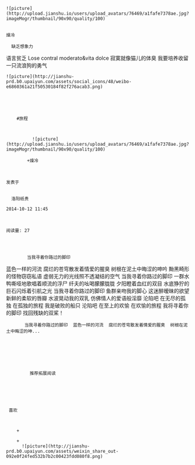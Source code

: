
    
  
    ![picture](http://upload.jianshu.io/users/upload_avatars/76469/a1fafe7378ae.jpg?imageMogr/thumbnail/90x90/quality/100)
    

    燥冷
  
      缺乏想象力
语言贫乏
Lose contral
moderato&vita dolce
寂寞就像猫儿的体臭
我要培养收留一只流浪狗的勇气

  
  
    ![picture](http://jianshu-prd.b0.upaiyun.com/assets/social_icons/48/weibo-e6860361a21f50530184f82f276acab3.png)
  


    
      
        #旅程
        
          
            
              ![picture](http://upload.jianshu.io/users/upload_avatars/76469/a1fafe7378ae.jpg?imageMogr/thumbnail/90x90/quality/100)
            
            +燥冷
        
        
    
    发表于 

    
      洛阳纸贵

    2014-10-12 11:45

    

    阅读量: 27
  


        
            当我寻着你路过的脚印
  蓝色一样的河流
  腐烂的苍穹散发着情爱的腥臭
  树根在泥土中晦涩的呻吟
  黝黑畸形的怪物窃窃私语
  虚弱无力的光线照不透凝结的空气
  当我寻着你路过的脚印
  一群水鸭嘶哑地歌唱着顺流的浮尸
  纤夫的吆喝朦朦胧胧
  夕阳瞪着血红的双目
  水底狰狞的巨石闪烁着引航之光
  当我寻着你路过的脚印
  鱼群亲吻我的脚心
  这迷醉暧昧的欲望
  新鲜的柔软的唇瓣
  水波晃动我的双乳
  仿佛情人的爱语般淫靡
  沦陷吧 在无尽的孤独
  在孤独的旅程
  我是破败的船只
  沦陷吧 在至上的欢愉
  在欢愉的旅程
  我将寻着你的脚印
  找回残缺的双桨！

        
           当我寻着你路过的脚印  蓝色一样的河流  腐烂的苍穹散发着情爱的腥臭  树根在泥土中晦涩的呻...
      
    
    
      
      
      
          
             推荐拓展阅读
        
      
    
    
      
          
     喜欢

      
      
        +
                  
        +
          ![picture](http://jianshu-prd.b0.upaiyun.com/assets/weixin_share_out-092e0f24fed532b7b2c00423fdd080f8.png)
        
      
    
  


